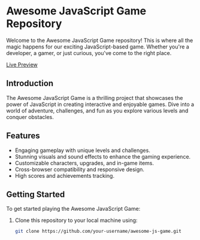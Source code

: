 # Awesome JavaScript Game Repository

Welcome to the Awesome JavaScript Game repository! This is where all the magic happens for our exciting JavaScript-based game. Whether you're a developer, a gamer, or just curious, you've come to the right place.

[Live Preview](https://replit.com/@kohi9noor/Whac-a-Mole#Index.html)


## Introduction

The Awesome JavaScript Game is a thrilling project that showcases the power of JavaScript in creating interactive and enjoyable games. Dive into a world of adventure, challenges, and fun as you explore various levels and conquer obstacles.

## Features

- Engaging gameplay with unique levels and challenges.
- Stunning visuals and sound effects to enhance the gaming experience.
- Customizable characters, upgrades, and in-game items.
- Cross-browser compatibility and responsive design.
- High scores and achievements tracking.

## Getting Started

To get started playing the Awesome JavaScript Game:

1. Clone this repository to your local machine using:
   ```sh
   git clone https://github.com/your-username/awesome-js-game.git
